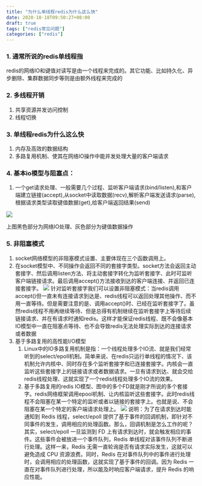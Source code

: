```yaml
---
title: "为什么单线程redis为什么这么快"
date: 2020-10-18T09:50:27+08:00
draft: true
tags: ["redis常见问题"]
categories: ["redis"]
---
```

### 1. 通常所说的redis单线程指
redis的网络IO和键值对读写是由一个线程来完成的。其它功能、比如持久化、异步删除、集群数据同步等则是由额外线程来完成的
### 2. 多线程开销
1. 共享资源并发访问控制
2. 线程切换

### 3. 单线程redis为什么这么快
1. 内存及高效的数据结构
2. 多路复用机制、使其在网络IO操作中能并发处理大量的客户端请求

### 4. 基本io模型与阻塞点：
1. 一个get请求处理、一般需要几个过程、监听客户端请求(bind/listen),和客户端建立链接(accept),从socket中读取数据(recv),解析客户端发送请求(parse),根据请求类型读取键值数据(get),给客户端返回结果(send)

![](/images/goredis/redis-value-data-009.jpg)

上图黑色部分为网络IO处理、灰色部分为键值数据操作

### 5. 非阻塞模式
1. socket网络模型的非阻塞模式设置、主要体现在三个函数调用上。
2. 在socket模型中、不同操作会返回不同的套接字类型。socket方法会返回主动套接字、然后调用listen方法、将主动套接字转化为监听套接字、此时可监听客户端链接请求。最后调用accept()方法接收到达的客户端连接、并返回已连接套接字。
![](/images/goredis/redis-value-data-010.jpg)
针对监听套接字我们可以设置非阻塞模式：当redis调用accept()但一直未有连接请求到达是、redis线程可以返回处理其他操作、而不用一直等待。但是需要注意的是、调用accept()时、已经在监听套接字了。虽然redis线程不用再继续等待、但是总得有机制继续在监听套接字上等待后续链接请求、并在有请求时通知redis。这样才能保证redis线程、既不会像基本IO模型中一直在阻塞点等待、也不会导致redis无法处理实际到达的连接请求或者数据
6. 基于多路复用的高性能I/O模型
	1. Linux中的IO多路复用机制是指：一个线程处理多个IO流、就是我们经常听到的select/epoll机制。简单来说、在redis只运行单线程的情况下、该机制允许内核中、同时存在多个监听套接字和已连接套接字。内核会一直监听这些套接字上的链接请求或者数据请求。一旦有请求到达、就会交给redis线程处理、这就实现了一个redis线程处理多个IO流的效果。
	2. 基于多路复用的redis IO模型、图中的多个FD就是刚才所说的多个套接字。redis网络框架调用epool机制、让内核监听这些套接字。此时redis线程不会阻塞在某一个特定的监听或者以链接的套接字上。也就是说、不会阻塞在某一个特定的客户端请求处理上。
	![](/images/goredis/redis-value-data-011.jpg)
	说明：为了在请求到达时能通知到 Redis 线程，select/epoll 提供了基于事件的回调机制，即针对不同事件的发生，调用相应的处理函数。那么，回调机制是怎么工作的呢？其实，select/epoll 一旦监测到 FD 上有请求到达时，就会触发相应的事件。这些事件会被放进一个事件队列，Redis 单线程对该事件队列不断进行处理。这样一来，Redis 无需一直轮询是否有请求实际发生，这就可以避免造成 CPU 资源浪费。同时，Redis 在对事件队列中的事件进行处理时，会调用相应的处理函数，这就实现了基于事件的回调。因为 Redis 一直在对事件队列进行处理，所以能及时响应客户端请求，提升 Redis 的响应性能。